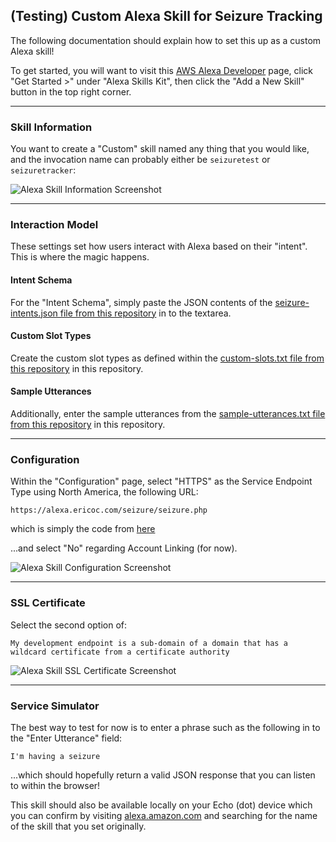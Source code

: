 ## (Testing) Custom Alexa Skill for Seizure Tracking

The following documentation should explain how to set this up as a custom Alexa skill!

To get started, you will want to visit this [AWS Alexa Developer](https://developer.amazon.com/edw/home.html#/) page, click "Get Started >" under "Alexa Skills Kit", then click the "Add a New Skill" button in the top right corner.

---

### Skill Information

You want to create a "Custom" skill named any thing that you would like, and the invocation name can probably either be `seizuretest` or `seizuretracker`:

![Alexa Skill Information Screenshot](https://raw.githubusercontent.com/ericoc/alexa-testing/master/seizure/images/skill-info.png "Alexa Skill Information Screenshot")

---

### Interaction Model

These settings set how users interact with Alexa based on their "intent". This is where the magic happens.

#### Intent Schema

For the "Intent Schema", simply paste the JSON contents of the [seizure-intents.json file from this repository](seizure-intents.json) in to the textarea.

#### Custom Slot Types

Create the custom slot types as defined within the [custom-slots.txt file from this repository](custom-slots.txt) in this repository.

#### Sample Utterances

Additionally, enter the sample utterances from the [sample-utterances.txt file from this repository](sample-utterances.txt) in this repository.

---

### Configuration

Within the "Configuration" page, select "HTTPS" as the Service Endpoint Type using North America, the following URL:

	https://alexa.ericoc.com/seizure/seizure.php

which is simply the code from [here](seizure.php)

...and select "No" regarding Account Linking (for now).

![Alexa Skill Configuration Screenshot](https://raw.githubusercontent.com/ericoc/alexa-testing/master/seizure/images/configuration.png "Alexa Skill Configuration Screenshot")

---

### SSL Certificate

Select the second option of:

`My development endpoint is a sub-domain of a domain that has a wildcard certificate from a certificate authority`

![Alexa Skill SSL Certificate Screenshot](https://raw.githubusercontent.com/ericoc/alexa-testing/master/seizure/images/ssl-certificate.png "Alexa Skill SSL Certificate Screenshot")

---

### Service Simulator

The best way to test for now is to enter a phrase such as the following in to the "Enter Utterance" field:

	I'm having a seizure

...which should hopefully return a valid JSON response that you can listen to within the browser!

This skill should also be available locally on your Echo (dot) device which you can confirm by visiting [alexa.amazon.com](http://alexa.amazon.com/spa/index.html#skills/your-skills/?ref-suffix=ysa_gw) and searching for the name of the skill that you set originally.
